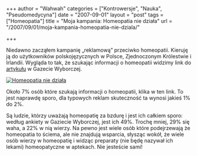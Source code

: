 +++
author = "Wahwah"
categories = ["Kontrowersje", "Nauka", "Pseudomedycyna"]
date = "2007-09-01"
layout = "post"
tags = ["Homeopatia"]
title = "Moja kampania: Homeopatia nie działa"
url = "/2007/09/01/moja-kampania-homeopatia-nie-dziala/"

+++

Niedawno zacząłem kampanię „reklamową” przeciwko homeopatii. Kieruję ją do użytkowników polskojęzycznych w Polsce, Zjednoczonym Królestwie i Irlandii. Wygląda to tak, że szukając informacji o homeopatii widzimy link do [artykułu][1] w Gazecie Wyborczej.

[<img title="Homeopatia nie działa" src="http://media.blizinski.pl/images/blog/homeopatia-nie-dziala-440px.png" alt="Homeopatia nie działa" align="middle" />][2]

Około 7% osób które szukają informacji o homeopatii, klika w ten link. To jest naprawdę sporo, dla typowych reklam skuteczność ta wynosi jakieś 1% do 2%.

Są ludzie, którzy uważają homeopatię za bzdurę i jest ich całkiem sporo: według ankiety w Gaziecie Wyborczej, jest ich 49%. Trochę mniej, 29% się waha, a 22% w nią wierzy. Na pewno jest wiele osób które podejrzewają że homeopatia to ściema, ale nie znajdują wsparcia, słysząc wokół, że wiele osób wierzy w homeopatię i widząc preparaty (nie będę nazywał ich lekami) homeopatyczne w aptekach. Nie jesteście sami!

 [1]: http://www.gazetawyborcza.pl/1,75248,2893093.html "Koniec homeopatii"
 [2]: http://media.blizinski.pl/images/blog/homeopatia-nie-dziala.png "Homeopatia nie działa"